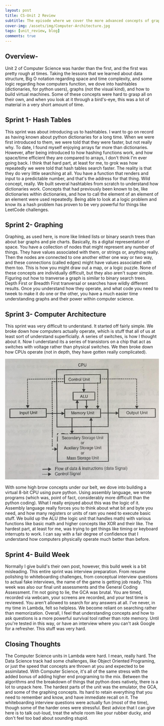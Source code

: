 ```yaml
---
layout: post
title: CS-Unit 2 Review
subtitle: The episode where we cover the more advanced concepts of graphing, hashing, and emulators! by Rob Bennett
cover-img: /assets/img/Computer-Architecture.jpg
tags: [unit_review, blog]
comments: true
---
```


## Overview-
Unit 2 of Computer Science was harder than the first, and the first was pretty rough at times. Taking the lessons that we learned about data structure, Big O notation regarding space and time complexity, and some logic regarding how computers function, we dove into hashtables (dictionaries, for python users), graphs (not the visual kind), and how to build virtual machines. Some of these concepts were hard to grasp all on their own, and when you look at it through a bird's-eye, this was a lot of material in a very short amount of time.  

## Sprint 1- Hash Tables
This sprint was about introducing us to hashtables. I want to go on record as having known about python dictionaries for a long time. When we were first introduced to them, we were told that they were faster, but not really why. To date, I found myself enjoying arrays far more than dictionaries. However, after being introduced to how hashing functions work, and how space/time efficient they are compared to arrays, I don't think I'm ever going back. I think that hard part, at least for me, to grok was how repeatedly we were told that hash tables search faster. The reality is that they do very little searching at all. You have a function that renders and input to a predictable number, and that's the address for that thing. Wild concept, really.
We built several hashtables from scratch to understand how dictionaries work. Concepts that had previously been known to be, like dictionaries within dictionaries, and how to call the element of an element of an element were used repeatedly. Being able to look at a logic problem and know its a hash problem has proven to be very powerful for things like LeetCode challenges.

## Sprint 2- Graphing
Graphing, as used here, is more like linked lists or binary search trees than about bar graphs and pie charts. Basically, its a digital representation of space. You have a collection of nodes that might represent any number of things. They have values associated with them, or strings or, anything really. Then the nodes are connected to one another either one way or two way, and these connections (called edges) might have values associated with them too. This is how you might draw out a map, or a logic puzzle. None of these concepts are individually difficult, but they also aren't super simple. Figuring out how to tranverse a graph is similar to binary search trees. Depth First or Breadth First tranversal or searches have wildly different results. Once you understand how they operate, and what code you need to tweek to make it do one or the other, you have a much easier time understanding graphs and their power within computer science.

## Sprint 3- Computer Architecture 
This sprint was very difficult to understand. It started off fairly simple. We broke down how computers actually operate, which is stuff that all of us at least sort of understand superficially. A series of switches, is how I thought about it. Now I understand its a series of transistors on a chip that act as switches with voltage rather than physical switches. We then broke down how CPUs operate (not in depth, they have gotten really complicated).

![CPU](/assets/img/Block-diagram.jpeg)

With some high brow concepts under our belt, we dove into building a virtual 8-bit CPU using pure python. Using assembly language, we wrote programs (which was, point of fact, considerably more difficult than the python coding). What I really enjoyed about this was the logic of it. Assembly language really forces you to think about what bit and byte you need, and how many registers or units of ram you need to execute basic stuff. We build up the ALU (the logic unit that handles math) with various functions like basic math and higher concepts like XOR and their like. The hardest part, at least for me, was trying to get things like timing or keyboard interrupts to work. I can say with a fair degree of confidence that I understand how computers physically operate much better than before. 

## Sprint 4- Build Week
Normally I give build's their own post, however, this build week is a bit misleading. This entire sprint was interview preparation. From resume polishing to whiteboarding challenges, from conceptual interview questions to actual fake interviews, the name of the game is getting job ready. This week was also our final unit assessments and the General Coding Assessment. I'm not going to lie, the GCA was brutal. You are timed, recorded via webcam, your screens are recorded, and your test time is reviewed. You aren't allowed to search for any answers at all. I've never, in my time in Lambda, felt so helpless. We become reliant on searching rather than memorization. Overall, I feel that understanding concepts and how to ask questions is a more powerful survival tool rather than rote memory. Until you're tested in this way, or have an interview where you can't ask Google for a refresher. This stuff was very hard.

## Closing Thoughts
The Computer Science units in Lambda were hard. I mean, really hard. The Data Science track had some challenges, like Object Oriented Programing, or just the speed that concepts are thrown at you and expected to be assimilated. With Computer Science, it's all of the same stress with the added bonus of adding higher end programing to the mix. Between the algorithms and the breakdown of things that python does natively, there is a lot to unpack here. The hardest parts of the unit was the emulator, the GCA, and some of the graphing concepts. Its hard to retain everything that you need to remember and know, and have immediate recall on it. The whiteboarding interview questions were actually fun (most of the time), though some of the harder ones were stressful. Best advice that I can give here is to talk out-loud, treat the whole room like your rubber ducky, and don't feel too bad about sounding stupid. 
